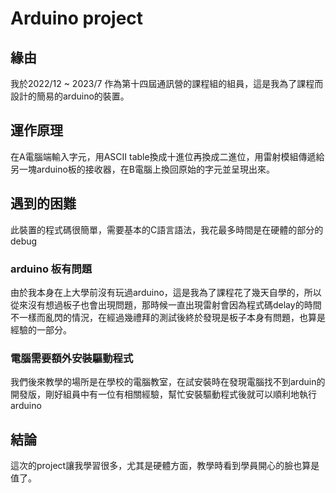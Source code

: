 Arduino project
===
## 緣由
我於2022/12 ~ 2023/7 作為第十四屆通訊營的課程組的組員，這是我為了課程而設計的簡易的arduino的裝置。
## 運作原理
在A電腦端輸入字元，用ASCII table換成十進位再換成二進位，用雷射模組傳遞給另一塊arduino板的接收器，在B電腦上換回原始的字元並呈現出來。
## 遇到的困難
此裝置的程式碼很簡單，需要基本的C語言語法，我花最多時間是在硬體的部分的debug
### arduino 板有問題
由於我本身在上大學前沒有玩過arduino，這是我為了課程花了幾天自學的，所以從來沒有想過板子也會出現問題，那時候一直出現雷射會因為程式碼delay的時間不一樣而亂閃的情況，在經過幾禮拜的測試後終於發現是板子本身有問題，也算是經驗的一部分。
### 電腦需要額外安裝驅動程式
我們後來教學的場所是在學校的電腦教室，在試安裝時在發現電腦找不到arduin的開發版，剛好組員中有一位有相關經驗，幫忙安裝驅動程式後就可以順利地執行arduino
## 結論
這次的project讓我學習很多，尤其是硬體方面，教學時看到學員開心的臉也算是值了。
